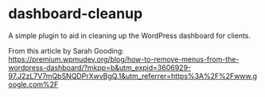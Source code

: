 # dashboard-cleanup
A simple plugin to aid in cleaning up the WordPress dashboard for clients. 

From this article by Sarah Gooding:
https://premium.wpmudev.org/blog/how-to-remove-menus-from-the-wordpress-dashboard/?mkpp=b&utm_expid=3606929-97.J2zL7V7mQbSNQDPrXwvBgQ.1&utm_referrer=https%3A%2F%2Fwww.google.com%2F
